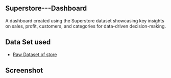 ## Superstore---Dashboard
A dashboard created using the Superstore dataset showcasing key insights on sales, profit, customers, and categories for data-driven decision-making.
## Data Set used
- <a href="https://github.com/nimmagantiharini/Superstore---dashboard/blob/main/excel%20file.csv"> Raw Dataset of store</a>
## Screenshot

